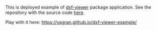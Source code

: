 This is deployed example of [dxf-viewer](https://github.com/vagran/dxf-viewer) package application. 
See the repository with the source code [here](https://github.com/vagran/dxf-viewer-example-src).

Play with it here: https://vagran.github.io/dxf-viewer-example/
